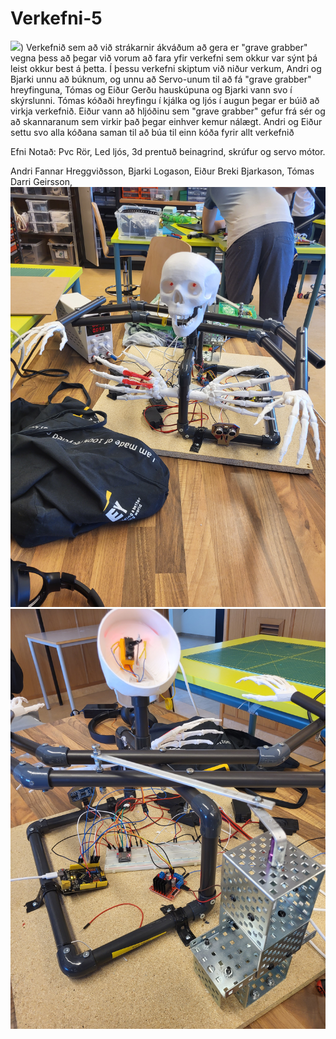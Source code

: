 # Verkefni-5

![](https://www.youtube.com/shorts/UfB72yejCec))
Verkefnið sem að við strákarnir ákváðum að gera er "grave grabber" vegna þess að þegar við vorum að fara yfir verkefni sem okkur var sýnt þá leist okkur best á þetta. Í þessu verkefni skiptum við niður verkum, Andri og Bjarki unnu að búknum, og unnu að Servo-unum til að fá "grave grabber" hreyfinguna, Tómas og Eiður Gerðu hauskúpuna og Bjarki vann svo í skýrslunni. Tómas kóðaði hreyfingu í kjálka og ljós í augun þegar er búið að virkja verkefnið. Eiður vann að hljóðinu sem "grave grabber" gefur frá sér og að skannaranum sem virkir það þegar einhver kemur nálægt. Andri og Eiður settu svo alla kóðana saman til að búa til einn kóða fyrir allt verkefnið

Efni Notað: Pvc Rör, Led ljós, 3d prentuð beinagrind, skrúfur og servo mótor.

Andri Fannar Hreggviðsson, Bjarki Logason, Eiður Breki Bjarkason, Tómas Darri Geirsson, 
![mynd](https://github.com/BjarkiLogason/Verkefni-5/blob/main/images/mynd%20verkefni%205%20.jpg)
![mynd-2](https://github.com/BjarkiLogason/Verkefni-5/blob/main/images/mynd%20verkefni%205%20-%202.jpg)
